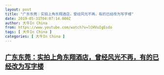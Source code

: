 ```yaml
---
layout: post
title: "广东东莞：实拍上角东翔酒店，曾经风光不再，有的已经改为写字楼"
date: 2019-05-31T04:07:14.000Z
author: 大牛In China
from: https://www.youtube.com/watch?v=lCHVuIgEsdo
tags: [ 大牛In China ]
categories: [ 大牛In China ]
---
```

<!--1559275634000-->
[广东东莞：实拍上角东翔酒店，曾经风光不再，有的已经改为写字楼](https://www.youtube.com/watch?v=lCHVuIgEsdo)
------

<div>

</div>
